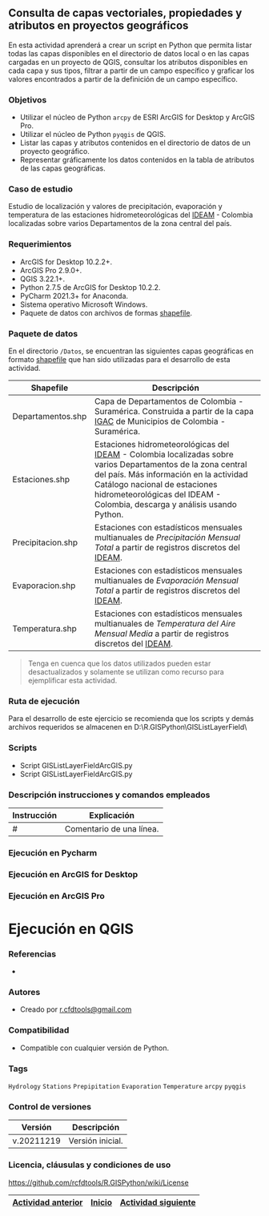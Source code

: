 ## Consulta de capas vectoriales, propiedades y atributos en proyectos geográficos

En esta actividad aprenderá a crear un script en Python que permita listar todas las capas disponibles en el directorio de datos local o en las capas cargadas en un proyecto de QGIS, consultar los atributos disponibles en cada capa y sus tipos, filtrar a partir de un campo específico y graficar los valores encontrados a partir de la definición de un campo específico.


### Objetivos

* Utilizar el núcleo de Python `arcpy` de ESRI ArcGIS for Desktop y ArcGIS Pro.
* Utilizar el núcleo de Python `pyqgis` de QGIS.
* Listar las capas y atributos contenidos en el directorio de datos de un proyecto geográfico.
* Representar gráficamente los datos contenidos en la tabla de atributos de las capas geográficas.


### Caso de estudio

Estudio de localización y valores de precipitación, evaporación y temperatura de las estaciones hidrometeorológicas del [IDEAM](http://www.ideam.gov.co/) - Colombia localizadas sobre varios Departamentos de la zona central del país.


### Requerimientos

* ArcGIS for Desktop 10.2.2+.
* ArcGIS Pro 2.9.0+.
* QGIS 3.22.1+.
* Python 2.7.5 de ArcGIS for Desktop 10.2.2.
* PyCharm 2021.3+ for Anaconda.
* Sistema operativo Microsoft Windows.
* Paquete de datos con archivos de formas [shapefile](https://desktop.arcgis.com/en/arcmap/10.3/manage-data/shapefiles/what-is-a-shapefile.htm).


### Paquete de datos

En el directorio `/Datos`, se encuentran las siguientes capas geográficas en formato [shapefile](https://desktop.arcgis.com/en/arcmap/10.3/manage-data/shapefiles/what-is-a-shapefile.htm) que han sido utilizadas para el desarrollo de esta actividad.

| Shapefile         | Descripción                                                                                                                                                                                                                                                                                      |
|-------------------|--------------------------------------------------------------------------------------------------------------------------------------------------------------------------------------------------------------------------------------------------------------------------------------------------|
| Departamentos.shp | Capa de Departamentos de Colombia - Suramérica. Construida a partir de la capa [IGAC](https://www.igac.gov.co/) de Municipios de Colombia - Suramérica.                                                                                                                                          |
| Estaciones.shp    | Estaciones hidrometeorológicas del [IDEAM](http://www.ideam.gov.co/) - Colombia localizadas sobre varios Departamentos de la zona central del país. Más información en la actividad Catálogo nacional de estaciones hidrometeorológicas del IDEAM - Colombia, descarga y análisis usando Python. |
| Precipitacion.shp | Estaciones con estadísticos mensuales multianuales de _Precipitación Mensual Total_ a partir de registros discretos del [IDEAM](http://www.ideam.gov.co/).                                                                                                                                                                   |
| Evaporacion.shp   | Estaciones con estadísticos mensuales multianuales de _Evaporación Mensual Total_ a partir de registros discretos del [IDEAM](http://www.ideam.gov.co/).                                                                                                                                                                                                               |
| Temperatura.shp   | Estaciones con estadísticos mensuales multianuales de _Temperatura del Aire Mensual Media_ a partir de registros discretos del [IDEAM](http://www.ideam.gov.co/).                                                                                                                                                                                                      |

> Tenga en cuenca que los datos utilizados pueden estar desactualizados y solamente se utilizan como recurso para ejemplificar esta actividad.  


### Ruta de ejecución
 
Para el desarrollo de este ejercicio se recomienda que los scripts y demás archivos requeridos se almacenen en D:\R.GISPython\GISListLayerField\


### Scripts

* Script GISListLayerFieldArcGIS.py
* Script GISListLayerFieldArcGIS.py


### Descripción instrucciones y comandos empleados

| Instrucción | Explicación                |
|-------------|----------------------------|
| #           | Comentario de una línea.   |


### Ejecución en Pycharm


### Ejecución en ArcGIS for Desktop


### Ejecución en ArcGIS Pro


# Ejecución en QGIS


### Referencias

* 


### Autores

* Creado por r.cfdtools@gmail.com


### Compatibilidad

* Compatible con cualquier versión de Python.


### Tags
`Hydrology` `Stations` `Prepipitation` `Evaporation` `Temperature` `arcpy` `pyqgis`


### Control de versiones

| Versión    | Descripción      |
|------------|------------------|
| v.20211219 | Versión inicial. |



### Licencia, cláusulas y condiciones de uso
https://github.com/rcfdtools/R.GISPython/wiki/License


| [Actividad anterior]() | [Inicio](https://github.com/rcfdtools/R.GISPython/wiki) | [Actividad siguiente]() |
|------------------------|------------|-------------------------|

